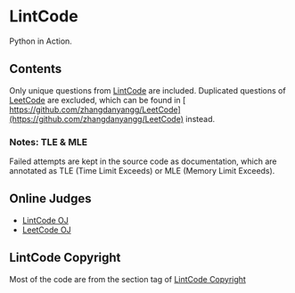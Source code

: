 # LintCode
Python in Action.  

## Contents
Only unique questions from [LintCode](https://github.com/zhangdanyangg/LintCode) are included. Duplicated questions of [LeetCode](https://github.com/zhangdanyangg/LeetCode) are excluded, which can be found in [ https://github.com/zhangdanyangg/LeetCode](https://github.com/zhangdanyangg/LeetCode) instead.

### Notes: TLE & MLE
Failed attempts are kept in the source code as documentation, which are annotated as TLE (Time Limit Exceeds) or MLE (Memory Limit Exceeds).

## Online Judges 
* [LintCode OJ](http://lintcode.com/en/daily/)
* [LeetCode OJ](https://oj.leetcode.com/problems/)

## LintCode Copyright
Most of the code are from the section tag of [LintCode Copyright](http://lintcode.com/tag/lintcode-copyright)

